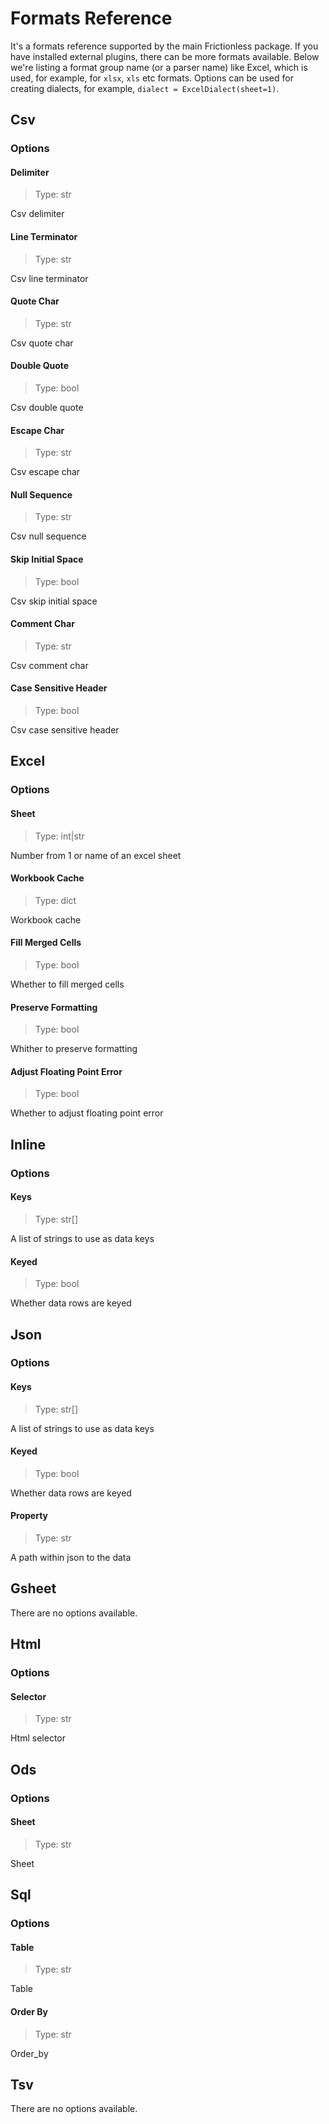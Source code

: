 # Formats Reference

It's a formats reference supported by the main Frictionless package. If you have installed external plugins, there can be more formats available. Below we're listing a format group name (or a parser name) like Excel, which is used, for example, for `xlsx`, `xls` etc formats. Options can be used for creating dialects, for example, `dialect = ExcelDialect(sheet=1)`.


## Csv


### Options

#### Delimiter

> Type: str

Csv delimiter

#### Line Terminator

> Type: str

Csv line terminator

#### Quote Char

> Type: str

Csv quote char

#### Double Quote

> Type: bool

Csv double quote

#### Escape Char

> Type: str

Csv escape char

#### Null Sequence

> Type: str

Csv null sequence

#### Skip Initial Space

> Type: bool

Csv skip initial space

#### Comment Char

> Type: str

Csv comment char

#### Case Sensitive Header

> Type: bool

Csv case sensitive header



## Excel


### Options

#### Sheet

> Type: int|str

Number from 1 or name of an excel sheet

#### Workbook Cache

> Type: dict

Workbook cache

#### Fill Merged Cells

> Type: bool

Whether to fill merged cells

#### Preserve Formatting

> Type: bool

Whither to preserve formatting

#### Adjust Floating Point Error

> Type: bool

Whether to adjust floating point error



## Inline


### Options

#### Keys

> Type: str[]

A list of strings to use as data keys

#### Keyed

> Type: bool

Whether data rows are keyed



## Json


### Options

#### Keys

> Type: str[]

A list of strings to use as data keys

#### Keyed

> Type: bool

Whether data rows are keyed

#### Property

> Type: str

A path within json to the data



## Gsheet


There are no options available.


## Html


### Options

#### Selector

> Type: str

Html selector



## Ods


### Options

#### Sheet

> Type: str

Sheet



## Sql


### Options

#### Table

> Type: str

Table

#### Order By

> Type: str

Order_by



## Tsv


There are no options available.


